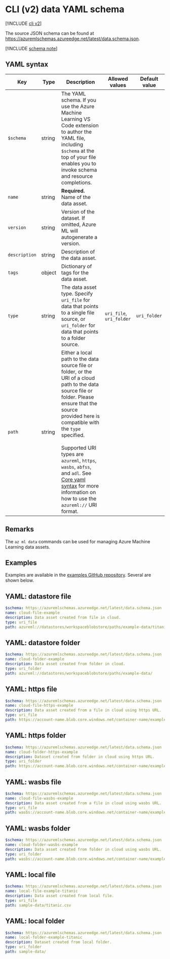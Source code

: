
# CLI (v2) data YAML schema

[!INCLUDE [cli v2](../../includes/machine-learning-cli-v2.md)]

The source JSON schema can be found at https://azuremlschemas.azureedge.net/latest/data.schema.json.



[!INCLUDE [schema note](../../includes/machine-learning-preview-old-json-schema-note.md)]

## YAML syntax

| Key | Type | Description | Allowed values | Default value |
| --- | ---- | ----------- | -------------- | ------------- |
| `$schema` | string | The YAML schema. If you use the Azure Machine Learning VS Code extension to author the YAML file, including `$schema` at the top of your file enables you to invoke schema and resource completions. | | |
| `name` | string | **Required.** Name of the data asset. | | |
| `version` | string | Version of the dataset. If omitted, Azure ML will autogenerate a version. | | |
| `description` | string | Description of the data asset. | | |
| `tags` | object | Dictionary of tags for the data asset. | | |
| `type` | string | The data asset type. Specify `uri_file` for data that points to a single file source, or `uri_folder` for data that points to a folder source. | `uri_file`, `uri_folder` | `uri_folder` |
| `path` | string | Either a local path to the data source file or folder, or the URI of a cloud path to the data source file or folder. Please ensure that the source provided here is compatible with the `type` specified. <br><br> Supported URI types are `azureml`, `https`, `wasbs`, `abfss`, and `adl`. See [Core yaml syntax](reference-yaml-core-syntax.md) for more information on how to use the `azureml://` URI format. | | |

## Remarks

The `az ml data` commands can be used for managing Azure Machine Learning data assets.

## Examples

Examples are available in the [examples GitHub repository](https://github.com/Azure/azureml-examples/tree/main/cli/assets/data). Several are shown below.

## YAML: datastore file

```yaml
$schema: https://azuremlschemas.azureedge.net/latest/data.schema.json
name: cloud-file-example
description: Data asset created from file in cloud.
type: uri_file
path: azureml://datastores/workspaceblobstore/paths/example-data/titanic.csv
```

## YAML: datastore folder

```yaml
$schema: https://azuremlschemas.azureedge.net/latest/data.schema.json
name: cloud-folder-example
description: Data asset created from folder in cloud.
type: uri_folder
path: azureml://datastores/workspaceblobstore/paths/example-data/
```

## YAML: https file

```yaml
$schema: https://azuremlschemas.azureedge.net/latest/data.schema.json
name: cloud-file-https-example
description: Data asset created from a file in cloud using https URL.
type: uri_file
path: https://account-name.blob.core.windows.net/container-name/example-data/titanic.csv
```

## YAML: https folder

```yaml
$schema: https://azuremlschemas.azureedge.net/latest/data.schema.json
name: cloud-folder-https-example
description: Dataset created from folder in cloud using https URL.
type: uri_folder
path: https://account-name.blob.core.windows.net/container-name/example-data/
```

## YAML: wasbs file

```yaml
$schema: https://azuremlschemas.azureedge.net/latest/data.schema.json
name: cloud-file-wasbs-example
description: Data asset created from a file in cloud using wasbs URL.
type: uri_file
path: wasbs://account-name.blob.core.windows.net/container-name/example-data/titanic.csv
```

## YAML: wasbs folder

```yaml
$schema: https://azuremlschemas.azureedge.net/latest/data.schema.json
name: cloud-folder-wasbs-example
description: Data asset created from folder in cloud using wasbs URL.
type: uri_folder
path: wasbs://account-name.blob.core.windows.net/container-name/example-data/
```

## YAML: local file

```yaml
$schema: https://azuremlschemas.azureedge.net/latest/data.schema.json
name: local-file-example-titanic
description: Data asset created from local file.
type: uri_file
path: sample-data/titanic.csv

```

## YAML: local folder

```yaml
$schema: https://azuremlschemas.azureedge.net/latest/data.schema.json
name: local-folder-example-titanic
description: Dataset created from local folder.
type: uri_folder
path: sample-data/

```
